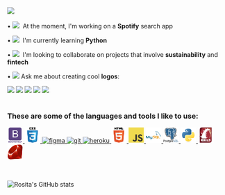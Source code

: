<img src="https://res.cloudinary.com/djiwfu4hh/image/upload/v1626890991/greet_a35qx5.png">

• <img src="https://res.cloudinary.com/djiwfu4hh/image/upload/v1626880893/gears_hi2nk8.png" height="24">&#160;&#160;At the moment, I'm working on a <strong>Spotify</strong> search app

• <img src="https://res.cloudinary.com/djiwfu4hh/image/upload/v1626881052/grow_uvp9tw.png" height="24">&#160;&#160;I'm currently learning <strong>Python</strong>

• <img src="https://res.cloudinary.com/djiwfu4hh/image/upload/v1626890677/puzzle_ybvb32.png" height="24">&#160;&#160;I'm looking to collaborate on projects that involve <strong>sustainability</strong> and <strong>fintech</strong>

• <img src="https://res.cloudinary.com/djiwfu4hh/image/upload/v1626881628/ideas_abfqea.png" height="26">&#160;Ask me about creating cool <strong>logos</strong>:
<div>
  <img src="https://res.cloudinary.com/djiwfu4hh/image/upload/v1626873318/amble_druplz.png" width="180">
  <img src="https://res.cloudinary.com/djiwfu4hh/image/upload/v1623796487/1200x630_logo_link_image_zknhbu.jpg" width="180">
  <img src="https://res.cloudinary.com/djiwfu4hh/image/upload/v1626872337/flockfavicon_xozvvy.png" width="98">
  <img src="https://res.cloudinary.com/djiwfu4hh/image/upload/v1625693621/logo_ky0mb2.png" width="180">
  <img src="https://res.cloudinary.com/djiwfu4hh/image/upload/v1626872323/RASTlogo_etba3p.png" width="180">
</div><br>

<h3>These are some of the languages and tools I like to use:</h3>

<p align="left"> <a href="https://getbootstrap.com" target="_blank"> <img src="https://raw.githubusercontent.com/devicons/devicon/master/icons/bootstrap/bootstrap-plain-wordmark.svg" alt="bootstrap" width="36" height="36"/> </a> <a href="https://www.w3schools.com/css/" target="_blank"> <img src="https://raw.githubusercontent.com/devicons/devicon/master/icons/css3/css3-original-wordmark.svg" alt="css3" width="36" height="36"/> </a> <a href="https://www.figma.com/" target="_blank"> <img src="https://www.vectorlogo.zone/logos/figma/figma-icon.svg" alt="figma" width="36" height="36"/> </a> <a href="https://git-scm.com/" target="_blank"> <img src="https://www.vectorlogo.zone/logos/git-scm/git-scm-icon.svg" alt="git" width="36" height="36"/> </a> <a href="https://heroku.com" target="_blank"> <img src="https://www.vectorlogo.zone/logos/heroku/heroku-icon.svg" alt="heroku" width="36" height="36"/> </a> <a href="https://www.w3.org/html/" target="_blank"> <img src="https://raw.githubusercontent.com/devicons/devicon/master/icons/html5/html5-original-wordmark.svg" alt="html5" width="36" height="36"/> </a> <a href="https://developer.mozilla.org/en-US/docs/Web/JavaScript" target="_blank"> <img src="https://raw.githubusercontent.com/devicons/devicon/master/icons/javascript/javascript-original.svg" alt="javascript" width="36" height="36"/> </a> <a href="https://www.mysql.com/" target="_blank"> <img src="https://raw.githubusercontent.com/devicons/devicon/master/icons/mysql/mysql-original-wordmark.svg" alt="mysql" width="36" height="36"/> </a> <a href="https://www.postgresql.org" target="_blank"> <img src="https://raw.githubusercontent.com/devicons/devicon/master/icons/postgresql/postgresql-original-wordmark.svg" alt="postgresql" width="36" height="36"/> </a> <a href="https://www.python.org" target="_blank"> <img src="https://raw.githubusercontent.com/devicons/devicon/master/icons/python/python-original.svg" alt="python" width="36" height="36"/> </a> <a href="https://rubyonrails.org" target="_blank"> <img src="https://raw.githubusercontent.com/devicons/devicon/master/icons/rails/rails-original-wordmark.svg" alt="rails" width="36" height="36"/> </a> <a href="https://www.ruby-lang.org/en/" target="_blank"> <img src="https://raw.githubusercontent.com/devicons/devicon/master/icons/ruby/ruby-original.svg" alt="ruby" width="36" height="36"/> </a> </p><br>

![Rosita's GitHub stats](https://github-readme-stats.vercel.app/api?username=rositahere&count_private=true)

